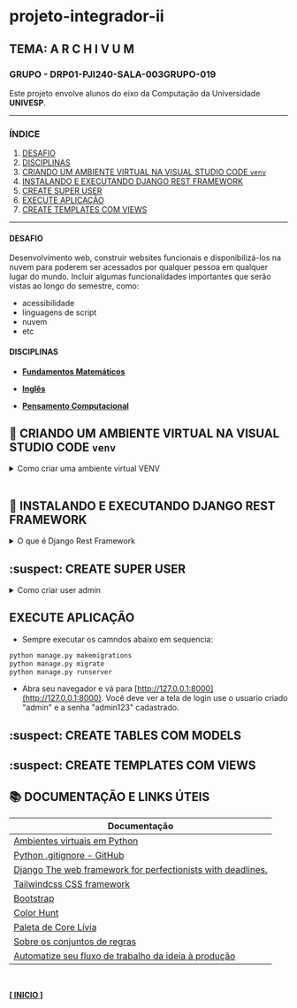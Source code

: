 # projeto-integrador-ii
## TEMA: A R C H I V U M
### GRUPO - DRP01-PJI240-SALA-003GRUPO-019

Este projeto envolve alunos do eixo da Computação da Universidade __UNIVESP__.<br>

---

### ÍNDICE

1. [DESAFIO](#desafio)
2. [DISCIPLINAS](#disciplinas)
3. [CRIANDO UM AMBIENTE VIRTUAL NA VISUAL STUDIO CODE `venv`](#tada-criando-um-ambiente-virtual-na-visual-studio-code-venv)
4. [INSTALANDO E EXECUTANDO DJANGO REST FRAMEWORK](#rocket-instalando-e-executando-django-rest-framework)
5. [CREATE SUPER USER](#suspect-create-super-user)
6. [EXECUTE APLICAÇÃO](#execute-aplicação)
7. [CREATE TEMPLATES COM VIEWS](#suspect-create-templates-com-views)

---

#### DESAFIO

Desenvolvimento web, construir websites funcionais e disponibilizá-los na nuvem para poderem ser acessados por qualquer pessoa em qualquer lugar do mundo. Incluir algumas funcionalidades importantes que serão vistas ao longo do semestre, como:
- acessibilidade
- linguagens de script
- nuvem
- etc<br>

#### DISCIPLINAS

- [__Fundamentos Matemáticos__](./web_page_app/static/web_page_app/pdf/fundamentos_matematicos/fundamentos_matematicos.md)

- [__Inglês__](./web_page_app/static/web_page_app/pdf/ingles/ingles.md)

- [__Pensamento Computacional__](./web_page_app/static/web_page_app/pdf/pensamento_computacional/pensamento_computacional.md)<br>

## :tada: CRIANDO UM AMBIENTE VIRTUAL NA VISUAL STUDIO CODE `venv`

<details><summary>Como criar uma ambiente virtual VENV</summary><br>

#### O que é uma `venv` ?

Uma __venv__ (abreviação de virtual environment, ou ambiente virtual) é uma ferramenta essencial no ecossistema do Python. A sua principal função é criar um ambiente isolado e autocontido para cada projeto Python. Pense nela como uma caixa de ferramentas separada para cada projeto que você trabalha.

**OBSERVAÇÃO**: Nunca suba para o repositório or arquivos e o diretório `venv`, antes de subir qualquer commit remoto verificar se consta o arquivo `.gitignore`.

<details><summary>Criando venv pelo terminal Prompt de Comando CMD</summary>

- Execute o comando abaixo na raiz do projeto via prompt de comando:

~~~Shell
python -m venv venv
~~~

- Após criar seu ambiente virtual para o projeto atual. Ative o ambiente virtual com o comando abaixo:

~~~Shell
venv\Scripts\activate
~~~

- Caso queira desativar o ambiente virtal é só executar o comando abaixo:

~~~Shell
deactivate
~~~

</details>

<br>

<details><summary>Criando venv pelo terminal Git Bash</summary>

- Execute o comando abaixo na raiz do projeto via prompt de comando:

~~~Bash
python -m venv venv
~~~

- Após criar seu ambiente virtual para o projeto atual. Ative o ambiente virtual com o comando abaixo:

~~~Bash
source venv/Scripts/activate
~~~

- Caso queira desativar o ambiente virtal é só executar o comando abaixo:

~~~Bash
deactivate
~~~

</details>

<br>

- Validando as bibliotecas instaladas na `venv`:

~~~Bash
pip list
~~~

- Se precisar atualizar a versão do `pip`, execute:

~~~Bash
python.exe -m pip install --upgrade pip
~~~

- Instalando uma biblioteca:

~~~Bash
pip install nome_da_biblioteca
~~~

- Desinstalar uma biblioteca:

~~~Bash
pip uninstall nome_da_biblioteca
~~~

- Criando arquivo `requirements.txt`:

~~~Bash
pip freeze > requirements.txt
~~~

- Instalando bibliotecas do arquivo `requirements.txt`, se ele existir:

~~~Bash
pip install -r requirements.txt
~~~

</details><br>

## :rocket: INSTALANDO E EXECUTANDO DJANGO REST FRAMEWORK

<details><summary>O que é Django Rest Framework</summary><br>

__Django__ é um framework web de alto nível para Python que incentiva o desenvolvimento rápido e um design limpo e pragmático. Ele foi criado para simplificar o processo de construção de sites e aplicações web complexas, cuidando de grande parte do trabalho pesado por você.

- Instalando a biblioteca `django`

~~~Bash
pip install django
~~~

- Agora você pode usar o comando `django-admin` para criar a estrutura básica do seu projeto, conforme exemplo:<br>
`OBS: O ponto no final é crucial. Ele informa ao Django para criar os arquivos do projeto no diretório atual, evitando uma pasta aninhada desnecessária`

~~~Bash
django-admin startproject nome_do_seu_projeto .
~~~

- Após criar o projeto, o `Django` precisa configurar o banco de dados inicial, para isso, execute o comando `migrate`<br>
`Este comando criará as tabelas necessárias para os aplicativos padrão do Django (autenticação de usuários, sessões, etc.)`

~~~Bash
python manage.py migrate
~~~

- Para ver seu projeto em ação, inicie o servidor de desenvolvimento do `Django`, execute o comando `runserver`:

~~~Bash
python manage.py runserver
~~~

Agora, abra seu navegador e acesse o endereço [http://127.0.0.1:8000/](http://127.0.0.1:8000/). Se tudo deu certo, você verá a página de boas-vindas do Django, indicando que seu projeto foi criado com sucesso.

:clap: Pronto! Seu projeto __Django__ está configurado e pronto para você começar a ser desenvolvido.

<details><summary>Crie um Aplicativo Django</summary>

- Projetos `Django` são divididos em "**aplicativos**". É uma boa prática criar um aplicativo para cada funcionalidade principal do seu site.<br>
`OBS: Certifique-se de que sua venv esteja ativada e que você esteja no diretório raiz do seu projeto (onde está o manage.py). Isso criará uma nova pasta chamada core (ou o nome que você escolher para seu aplicativo) dentro do seu projeto.`

~~~Bash
python manage.py startapp core
~~~

- Registre o Aplicativo, após criar o aplicativo, você precisa registrá-lo no seu projeto Django. Abra o arquivo nome_do_seu_projeto/settings.py (dentro da pasta principal do seu projeto). Procure a lista INSTALLED_APPS e adicione o nome do seu aplicativo ('core') a ela.

~~~Python
# nome_do_seu_projeto/settings.py

INSTALLED_APPS = [
    'django.contrib.admin',
    'django.contrib.auth',
    'django.contrib.contenttypes',
    'django.contrib.sessions',
    'django.contrib.messages',
    'django.contrib.staticfiles',
    'core',  # Adicione esta linha
]
~~~

- Crie a View (Lógica da Página).
`OBS: A view é uma função Python que recebe uma requisição web e retorna uma resposta web. Abra o arquivo core/views.py. Adicione o seguinte código para criar uma view que retorna "Hello World".`

~~~Python
# core/views.py

from django.shortcuts import render
from django.http import HttpResponse

def home(request):
    return HttpResponse("Hello World!")
~~~

-  Defina as URLs do Aplicativo
`OBS: Agora você precisa dizer ao Django qual URL deve ser mapeada para a sua view home. Dentro da pasta core, crie um novo arquivo chamado urls.py. Adicione o seguinte código a core/urls.py`<br>
`path('', views.home, name='home'): Este é o mapeamento. O '' indica uma URL vazia, ou seja, a raiz do seu aplicativo. Quando alguém acessa essa URL, a função views.home será chamada. name='home' é um nome opcional para esta URL, útil para referenciá-la em outras partes do seu código Django.`

~~~Python
# core/urls.py

from django.urls import path
from . import views

urlpatterns = [
    path('', views.home, name='home'),
]
~~~

- Inclua as URLs do Aplicativo no Projeto Principal
`OBS: Por fim, você precisa incluir as URLs do seu aplicativo (core/urls.py) no arquivo de URLs principal do seu projeto. Abra o arquivo nome_do_seu_projeto/urls.py (o arquivo principal, não o do seu aplicativo core). Adicione a função include e inclua as URLs do seu aplicativo`<br>
`path('', include('core.urls')): Isso significa que qualquer requisição para a raiz do seu site ('') será "delegada" ao arquivo core/urls.py para ser resolvida`

~~~Python
# nome_do_seu_projeto/urls.py

from django.contrib import admin
from django.urls import path, include # Adicione 'include'

urlpatterns = [
    path('admin/', admin.site.urls),
    path('', include('core.urls')), # Adicione esta linha
]
~~~

- Teste Sua Página

~~~Bash
python manage.py runserver
~~~

- Abra seu navegador e vá para [http://127.0.0.1:8000/](http://127.0.0.1:8000/). Você deve ver a mensagem "Hello World!" na tela.

:star: Sua primeira página Django está configurada! PARABÉNS!

</details>

</details>

## :suspect: CREATE SUPER USER

<details><summary>Como criar user admin</summary>

- Execute o comando abaixo:

~~~Bash
python manage.py createsuperuser
~~~

- Em seguida informe o nome do super-usuario a ser criado:

Ex: admin

- Informe a senha de acesso desse superuser, será necessário informar duas vezes!

- Abra seu navegador e vá para [http://127.0.0.1:8000/admin](http://127.0.0.1:8000/admin). Você deve ver a tela de login use o usuario criado "admin" e o "password" cadastrado.

</details>

## EXECUTE APLICAÇÃO

- Sempre executar os camndos abaixo em sequencia:

~~~Bash
python manage.py makemigrations
python manage.py migrate
python manage.py runserver
~~~

- Abra seu navegador e vá para [http://127.0.0.1:8000](http://127.0.0.1:8000). Você deve ver a tela de login use o usuario criado "admin" e a senha "admin123" cadastrado.<br>

## :suspect: CREATE TABLES COM MODELS

## :suspect: CREATE TEMPLATES COM VIEWS

## :books: DOCUMENTAÇÃO E LINKS ÚTEIS

| Documentação                                                                                                   |
| -------------------------------------------------------------------------------------------------------------- |
| [Ambientes virtuais em Python](https://www.alura.com.br/artigos/ambientes-virtuais-em-python?utm_term=&utm_campaign=topo-aon-search-gg-dsa-artigos_conteudos&utm_source=google&utm_medium=cpc&campaign_id=11384329873_164240702375_703853654617&utm_id=11384329873_164240702375_703853654617&hsa_acc=7964138385&hsa_cam=topo-aon-search-gg-dsa-artigos_conteudos&hsa_grp=164240702375&hsa_ad=703853654617&hsa_src=g&hsa_tgt=aud-527303763294:dsa-2276348409543&hsa_kw=&hsa_mt=&hsa_net=google&hsa_ver=3&gad_source=1&gad_campaignid=11384329873&gbraid=0AAAAADpqZID_G8Ba9vYHZbPsGcK5Sc753&gclid=Cj0KCQjwqebEBhD9ARIsAFZMbfwdkmn1_ZMTSaenOgbTQ9FBlhgSl8mt40JQoZrRnY2Xdtd0yvulnfQaArkpEALw_wcB) |
| [Python .gitignore - GitHub](https://raw.githubusercontent.com/github/gitignore/master/Python.gitignore)       |
| [Django The web framework for perfectionists with deadlines.](https://docs.djangoproject.com/en/5.2/releases/) |
| [Tailwindcss CSS framework](https://tailwindcss.com/)                                                          |
| [Bootstrap](https://getbootstrap.com/)                                                                         |
| [Color Hunt](https://colorhunt.co/)                                                                            |
| [Paleta de Core Lívia](https://colorhunt.co/palette/52357b5459ac648db3b2d8ce)                                  |
| [Sobre os conjuntos de regras](https://docs.github.com/pt/repositories/configuring-branches-and-merges-in-your-repository/managing-rulesets/about-rulesets) |
| [Automatize seu fluxo de trabalho da ideia à produção](https://github.com/features/actions?locale=pt-BR)       |

<br>

[**[ INICIO ]**](#projeto-integrador-ii)
